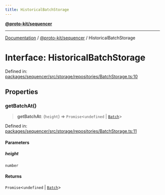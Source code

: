 ```yaml
---
title: HistoricalBatchStorage
---
```


[**@proto-kit/sequencer**](../README.md)

***

[Documentation](../../../README.md) / [@proto-kit/sequencer](../README.md) / HistoricalBatchStorage

# Interface: HistoricalBatchStorage

Defined in: [packages/sequencer/src/storage/repositories/BatchStorage.ts:10](https://github.com/proto-kit/framework/blob/28efa802e3737fc3b77339148b307ef7246f3ef1/packages/sequencer/src/storage/repositories/BatchStorage.ts#L10)

## Properties

### getBatchAt()

> **getBatchAt**: (`height`) => `Promise`\<`undefined` \| [`Batch`](Batch.md)\>

Defined in: [packages/sequencer/src/storage/repositories/BatchStorage.ts:11](https://github.com/proto-kit/framework/blob/28efa802e3737fc3b77339148b307ef7246f3ef1/packages/sequencer/src/storage/repositories/BatchStorage.ts#L11)

#### Parameters

##### height

`number`

#### Returns

`Promise`\<`undefined` \| [`Batch`](Batch.md)\>
